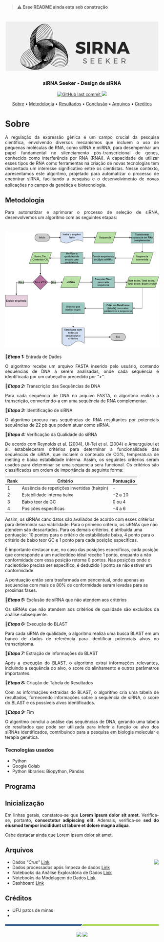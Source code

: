 > <B>⚠️ Esse README ainda esta sob construção</B>

<h1 align="center">
  <img src="https://raw.githubusercontent.com/CatarinaRRF/IC_design_de_siRNA/main/media/Creative.png" alt="logo">
</h1>

<h3 align="center">siRNA Seeker - Design de siRNA</h3>

<p align="center">
    <a href="">
    <img src="https://img.shields.io/github/last-commit/CatarinaRRF/IC_design_de_siRNA?color=informational&style=flat-square"
         alt="GitHub last commit">
    <a href="https://github.com/CatarinaRRF/Challenge-Alura-Cash-19-08-22">
    <img src= http://img.shields.io/static/v1?label=STATUS&message=EM%20DESENVOLVIMENTO&color=green&style=flat-square >

</p>

<p align="center">
  <a href="#sobre">Sobre</a> •
  <a href="#metodologia">Metodologia</a> •
  <a href="#resultados">Resultados</a> •
  <a href="#conclusão">Conclusão</a> •
  <a href="#arquivos">Arquivos</a> •
  <a href="#creditos">Creditos</a>
  
</p>

# Sobre 
<p align="justify"> A regulação da expressão gênica é um campo crucial da pesquisa científica, envolvendo diversos mecanismos que incluem o uso de pequenas moléculas de RNA, como siRNA e miRNA, para desempenhar um papel fundamental no silenciamento pós-transcricional de genes, conhecido como interferência por RNA (RNAi). A capacidade de utilizar esses tipos de RNA como ferramentas na criação de novas tecnologias tem despertado um interesse significativo entre os cientistas. Nesse contexto, apresentamos este algoritmo, projetado para automatizar o processo de encontrar siRNA, facilitando a pesquisa e o desenvolvimento de novas aplicações no campo da genética e biotecnologia.

<sup>

## Metodologia
<p align="justify"> 
Para automatizar e aprimorar o processo de seleção de siRNA, desenvolvemos um algoritmo com as seguintes etapas:
</p>

<h1 align="center">
  <img src="https://raw.githubusercontent.com/CatarinaRRF/IC_design_de_siRNA/main/media/fluxograma.png">
</h1>

📂<B><i>Etapa 1:</i></B> Entrada de Dados
<p align="justify">O algoritmo recebe um arquivo FASTA inserido pelo usuário, contendo sequências de DNA a serem analisadas, onde cada sequência é identificada por um cabeçalho precedido por ">".</p>

📂<B><i>Etapa 2:</i></B> Transcrição das Sequências de DNA
<p align="justify">Para cada sequência de DNA no arquivo FASTA, o algoritmo realiza a transcrição, convertendo-a em uma sequência de RNA complementar.</p>

📂<B><i>Etapa 3:</i></B> Identificação de siRNA
<p align="justify">O algoritmo procura nas sequências de RNA resultantes por potenciais sequências de 22 pb que podem atuar como siRNA.</p>

📂<B><i>Etapa 4:</i></B> Verificação da Qualidade do siRNA
<p align="justify">De acordo com Reynolds et al. (2004), Ui-Tei et al. (2004) e Amarzguioui et al. estabeleceram critérios para determinar a funcionalidade das sequências de siRNA, que incluem o conteúdo de CG%, temperatura de melting e baixa estabilidade interna. Assim, os seguintes criterios seram usados para determinar se uma sequencia sera funcional. Os critérios são classificados em ordem de importância da seguinte forma:

| Rank | Critério                                   | Pontuação |
| ---- | ------------------------------------------ | --------- |
| 1    | Ausência de repetições invertidas (hairpin) | -         |
| 2    | Estabilidade interna baixa                 | -2 a 10   |
| 3    | Baixo teor de GC                           | 0 ou 4    |
| 4    | Posições específicas                       | -4 a 6    |

Assim, os siRNAs candidatos são avaliados de acordo com esses critérios para determinar sua viabilidade. Para o primeiro critério, os siRNAs que não atendem são descartados. Para os demais critérios, é atribuída uma pontuação: 10 pontos para o critério de estabilidade baixa, 4 ponto para o critério de baixo teor GC e 1 ponto para cada posição específicas.

É importante destacar que, no caso das posições específicas, cada posição que corresponde a um nucleotídeo ideal recebe 1 ponto, enquanto a não conformidade com essa posição retorna 0 pontos. Nas posições onde o nucleotídeo precisa ser específico, é deduzido 1 ponto se não estiver em conformidade.

A pontuação então sera trasformada em pencentual, onde apenas as sequencias com mais de 80% de conformidade seram levadas para as proximas fases.</p>

📂<B><i>Etapa 5:</i></B> Exclusão de siRNA que não atendem aos critérios
<p align="justify">Os siRNAs que não atendem aos critérios de qualidade são excluídos da análise subsequente.</p>

📂<B><i>Etapa 6:</i></B> Execução do BLAST
<p align="justify">Para cada siRNA de qualidade, o algoritmo realiza uma busca BLAST em um banco de dados de referência para identificar potenciais alvos no transcriptoma.</p>

📂<B><i>Etapa 7:</i></B> Extração de Informações do BLAST
<p align="justify">Após a execução do BLAST, o algoritmo extrai informações relevantes, incluindo a sequência do alvo, o score do alinhamento e outros parâmetros importantes.</p>

📂<B><i>Etapa 8:</i></B> Criação de Tabela de Resultados
<p align="justify">Com as informações extraídas do BLAST, o algoritmo cria uma tabela de resultados, fornecendo informações sobre a sequência de siRNA, o score do BLAST e os possíveis alvos identificados.</p>

📂<B><i>Etapa 9:</i></B> Fim
<p align="justify">O algoritmo conclui a análise das sequências de DNA, gerando uma tabela de resultados que pode ser utilizada para inferir a função ou alvo dos siRNAs identificados, contribuindo para a pesquisa em biologia molecular e terapia genética.</p>

### Tecnologias usados 
* Python
* Google Colab
* Python libraries: Biopython, Pandas

## Programa



## Inicialização
<p align="justify">Em linhas gerais, constatou-se que <b>Lorem ipsum dolor sit amet</b>. Verifica-se, portanto, <b>consectetur adipiscing elit</b>. Ademais, verifica-se <b>sed do eiusmod tempor incididunt ut labore et dolore magna aliqua</b>.

Cabe destacar ainda que Lorem ipsum dolor sit amet.
</p>

## Arquivos
<img align="right" height="150" src="https://img.freepik.com/vetores-gratis/caixa-de-armazenamento-de-arquivamento-de-arquivos-de-gabinete-de-documentos_33099-829.jpg?w=740&t=st=1662167069~exp=1662167669~hmac=fb6f9c20366de7cfa78155d9e4e0219a230a9affa0fccec9c10875147c2d2c85">

* Dados <i>"Crus"</i> <a href=''>Link</a>
* Dados processados após limpeza de dados <a href=''>Link</a>
* Notebooks da Análise Exploratória de Dados <a href=''>Link</a>
* Notebooks da Modelagem de Dados <a href=''>Link</a>
* Dashboard <a href=''>Link</a>

## Créditos
* UFU patos de minas
* 

<img src="https://github.com/CatarinaRRF/Challenge-Alura-Cash-19-08-22/blob/974dd832c3980dd107a36a4b6906b616bb7b71f2/media/hr_line_redme.png" alt="logo">

<p align="center">
 <a href='https://www.linkedin.com/public-profile'><img src='https://cdn-icons-png.flaticon.com/512/174/174857.png' height=20px></a> <a href='https://www.kaggle.com/ccfreitas'><img src='https://cdn4.iconfinder.com/data/icons/logos-and-brands/512/189_Kaggle_logo_logos-512.png' height=20px></a>
</p>
